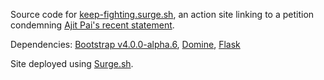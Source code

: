 Source code for [keep-fighting.surge.sh](http://keep-fighting.surge.sh/), an action
site linking to a petition condemning [Ajit Pai's recent statement](https://arstechnica.com/tech-policy/2017/07/ajit-pai-not-concerned-about-number-of-pro-net-neutrality-comments/).

Dependencies: [Bootstrap v4.0.0-alpha.6](https://v4-alpha.getbootstrap.com/getting-started/download/),
[Domine](https://www.fontsquirrel.com/fonts/domine), [Flask](http://flask.pocoo.org/) 

Site deployed using [Surge.sh](http://surge.sh/).
